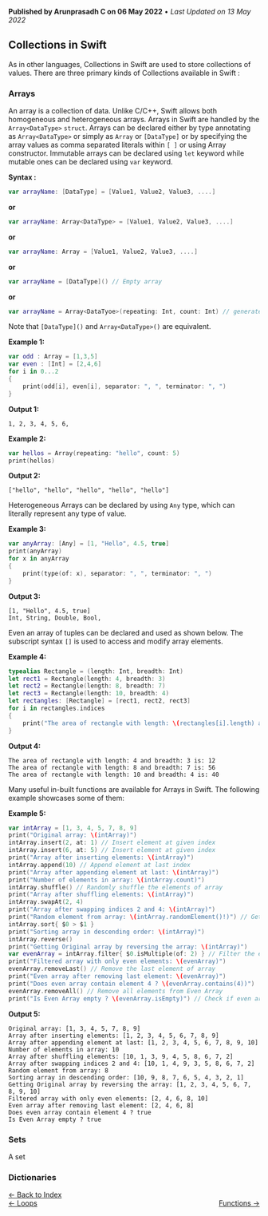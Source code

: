 **Published by Arunprasadh C on 06 May 2022** • *Last Updated on 13 May 2022*

## Collections in Swift
As in other languages, Collections in Swift are used to store collections of values. There are three primary kinds of Collections available in Swift :

### Arrays
An array is a collection of data. Unlike C/C++, Swift allows both homogeneous and heterogeneous arrays. Arrays in Swift are handled by the `Array<DataType>` `struct`. Arrays can be declared either by type annotating as `Array<DataType>` or simply as `Array` or `[DataType]` or by specifying the array values as comma separated literals within `[ ]` or using Array constructor. Immutable arrays can be declared using `let` keyword while mutable ones can be declared using `var` keyword.

**Syntax :**
```swift
var arrayName: [DataType] = [Value1, Value2, Value3, ....]
```
**or**
```swift
var arrayName: Array<DataType> = [Value1, Value2, Value3, ....]
```
**or**
```swift
var arrayName: Array = [Value1, Value2, Value3, ....]
```
**or**
```swift
var arrayName = [DataType]() // Empty array
```
**or**
```swift
var arrayName = Array<DataTyoe>(repeating: Int, count: Int) // generates an array with repeating elements of given count
```

Note that `[DataType]()` and `Array<DataType>()` are equivalent.

**Example 1:**
```swift
var odd : Array = [1,3,5]
var even : [Int] = [2,4,6]
for i in 0...2
{
    print(odd[i], even[i], separator: ", ", terminator: ", ")
}
```

**Output 1:**
```
1, 2, 3, 4, 5, 6,
```


**Example 2:**
```swift
var hellos = Array(repeating: "hello", count: 5)
print(hellos)
```

**Output 2:**
```
["hello", "hello", "hello", "hello", "hello"]
```

Heterogeneous Arrays can be declared by using `Any` type, which can literally represent any type of value.

**Example 3:**
```swift
var anyArray: [Any] = [1, "Hello", 4.5, true]
print(anyArray)
for x in anyArray
{
    print(type(of: x), separator: ", ", terminator: ", ")
}
```

**Output 3:**
```
[1, "Hello", 4.5, true]
Int, String, Double, Bool,
```

Even an array of tuples can be declared and used as shown below. The subscript syntax `[]` is used to access and modify array elements.

**Example 4:**
```swift
typealias Rectangle = (length: Int, breadth: Int)
let rect1 = Rectangle(length: 4, breadth: 3)
let rect2 = Rectangle(length: 8, breadth: 7)
let rect3 = Rectangle(length: 10, breadth: 4)
let rectangles: [Rectangle] = [rect1, rect2, rect3]
for i in rectangles.indices
{
    print("The area of rectangle with length: \(rectangles[i].length) and breadth: \(rectangles[i].breadth) is: \(rectangles[i].length * rectangles[i].breadth)")
}
```

**Output 4:**
```
The area of rectangle with length: 4 and breadth: 3 is: 12
The area of rectangle with length: 8 and breadth: 7 is: 56
The area of rectangle with length: 10 and breadth: 4 is: 40
```

Many useful in-built functions are available for Arrays in Swift. The following example showcases some of them:

**Example 5:**
```swift
var intArray = [1, 3, 4, 5, 7, 8, 9]
print("Original array: \(intArray)")
intArray.insert(2, at: 1) // Insert element at given index
intArray.insert(6, at: 5) // Insert element at given index
print("Array after inserting elements: \(intArray)")
intArray.append(10) // Append element at last index
print("Array after appending element at last: \(intArray)")
print("Number of elements in array: \(intArray.count)")
intArray.shuffle() // Randomly shuffle the elements of array
print("Array after shuffling elements: \(intArray)")
intArray.swapAt(2, 4)
print("Array after swapping indices 2 and 4: \(intArray)")
print("Random element from array: \(intArray.randomElement()!)") // Get a random element from array
intArray.sort{ $0 > $1 }
print("Sorting array in descending order: \(intArray)")
intArray.reverse()
print("Getting Original array by reversing the array: \(intArray)")
var evenArray = intArray.filter{ $0.isMultiple(of: 2) } // Filter the elements of array based on a given predicate
print("Filtered array with only even elements: \(evenArray)")
evenArray.removeLast() // Remove the last element of array
print("Even array after removing last element: \(evenArray)")
print("Does even array contain element 4 ? \(evenArray.contains(4))")
evenArray.removeAll() // Remove all elements from Even Array
print("Is Even Array empty ? \(evenArray.isEmpty)") // Check if even array is empty
```

**Output 5:**
```
Original array: [1, 3, 4, 5, 7, 8, 9]
Array after inserting elements: [1, 2, 3, 4, 5, 6, 7, 8, 9]
Array after appending element at last: [1, 2, 3, 4, 5, 6, 7, 8, 9, 10]
Number of elements in array: 10
Array after shuffling elements: [10, 1, 3, 9, 4, 5, 8, 6, 7, 2]
Array after swapping indices 2 and 4: [10, 1, 4, 9, 3, 5, 8, 6, 7, 2]
Random element from array: 8
Sorting array in descending order: [10, 9, 8, 7, 6, 5, 4, 3, 2, 1]
Getting Original array by reversing the array: [1, 2, 3, 4, 5, 6, 7, 8, 9, 10]
Filtered array with only even elements: [2, 4, 6, 8, 10]
Even array after removing last element: [2, 4, 6, 8]
Does even array contain element 4 ? true
Is Even Array empty ? true
```

### Sets
A set


### Dictionaries


<a href="https://techinessoverloaded.github.io/iOSAppDevBasics/index.html">&larr; Back to Index</a>
<br>
<span style="float: left">
<a href="https://techinessoverloaded.github.io/iOSAppDevBasics/loops.html">&larr; Loops</a>
</span>
<span style="float: right">
<a href="https://techinessoverloaded.github.io/iOSAppDevBasics/functions.html">Functions &rarr;</a>
</span>
